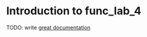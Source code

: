 # Introduction to func_lab_4

TODO: write [great documentation](http://jacobian.org/writing/what-to-write/)
